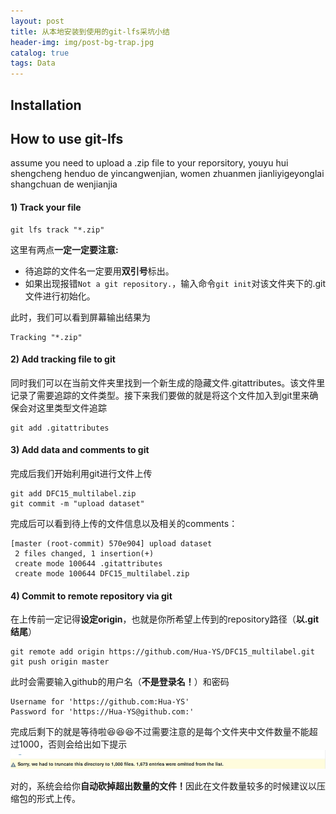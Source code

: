 ```yaml
---
layout: post
title: 从本地安装到使用的git-lfs采坑小结
header-img: img/post-bg-trap.jpg 
catalog: true
tags: Data
---
```




## Installation





## How to use git-lfs

assume you need to upload a .zip file to your reporsitory, youyu hui shengcheng henduo de yincangwenjian, women zhuanmen jianliyigeyonglai shangchuan de wenjianjia

#### 1) Track your file

```
git lfs track "*.zip"
```

这里有两点<strong>一定一定要注意:</strong>
* 待追踪的文件名一定要用<strong>双引号</strong>标出。
* 如果出现报错```Not a git repository.```，输入命令```git init```对该文件夹下的.git文件进行初始化。

此时，我们可以看到屏幕输出结果为
```
Tracking "*.zip"
```

#### 2) Add tracking file to git
同时我们可以在当前文件夹里找到一个新生成的隐藏文件.gitattributes。该文件里记录了需要追踪的文件类型。接下来我们要做的就是将这个文件加入到git里来确保会对这里类型文件追踪
```
git add .gitattributes
```

#### 3) Add data and comments to git
完成后我们开始利用git进行文件上传
```
git add DFC15_multilabel.zip
git commit -m "upload dataset"
```

完成后可以看到待上传的文件信息以及相关的comments：
```
[master (root-commit) 570e904] upload dataset
 2 files changed, 1 insertion(+)
 create mode 100644 .gitattributes
 create mode 100644 DFC15_multilabel.zip
```

#### 4) Commit to remote repository via git
在上传前一定记得<strong>设定origin</strong>，也就是你所希望上传到的repository路径（<strong>以.git结尾</strong>）
```
git remote add origin https://github.com/Hua-YS/DFC15_multilabel.git
git push origin master
```

此时会需要输入github的用户名（<strong>不是登录名！</strong>）和密码
```
Username for 'https://github.com:Hua-YS'
Password for 'https://Hua-YS@github.com:'
```

完成后剩下的就是等待啦😆😆😆不过需要注意的是每个文件夹中文件数量不能超过1000，否则会给出如下提示
<img src="/img/post-gl-limit-nb.jpg" width="1000"/>

对的，系统会给你<strong>自动砍掉超出数量的文件！</strong>因此在文件数量较多的时候建议以压缩包的形式上传。

